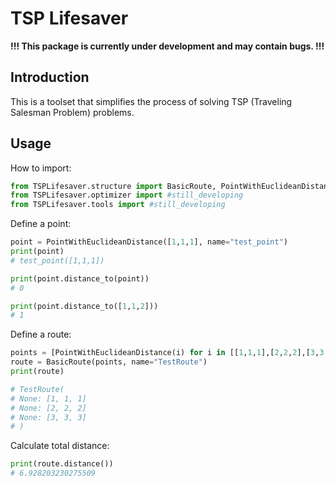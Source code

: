 # TSP Lifesaver
**!!! This package is currently under development and may contain bugs. !!!**

## Introduction

This is a toolset that simplifies the process of solving TSP (Traveling Salesman Problem) problems.

## Usage

How to import:
```python
from TSPLifesaver.structure import BasicRoute, PointWithEuclideanDistance
from TSPLifesaver.optimizer import #still_developing
from TSPLifesaver.tools import #still_developing
```

Define a point:
```python
point = PointWithEuclideanDistance([1,1,1], name="test_point")
print(point)
# test_point([1,1,1])

print(point.distance_to(point))
# 0

print(point.distance_to([1,1,2]))
# 1
```

Define a route:
```python
points = [PointWithEuclideanDistance(i) for i in [[1,1,1],[2,2,2],[3,3,3]]]
route = BasicRoute(points, name="TestRoute")
print(route)

# TestRoute(
# None: [1, 1, 1]
# None: [2, 2, 2]
# None: [3, 3, 3]
# )
```

Calculate total distance:
```python
print(route.distance())
# 6.928203230275509
```
